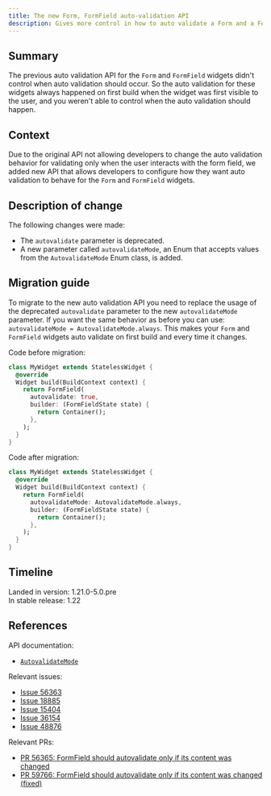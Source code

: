 ```yaml
---
title: The new Form, FormField auto-validation API
description: Gives more control in how to auto validate a Form and a FormField.
---
```


## Summary

The previous auto validation API for the `Form` and
`FormField` widgets didn't control when auto validation
should occur. So the auto validation for these widgets
always happened on first build when the widget was first
visible to the user, and you weren't able to control
when the auto validation should happen.

## Context

Due to the original API not allowing developers to change
the auto validation behavior for validating only when
the user interacts with the form field, we added new API
that allows developers to configure how they want 
auto validation to behave for the `Form` and `FormField`
widgets.

## Description of change

The following changes were made:

* The `autovalidate` parameter is deprecated.
* A new parameter called `autovalidateMode`,
  an Enum that accepts values from the `AutovalidateMode`
  Enum class, is added.


## Migration guide

To migrate to the new auto validation API you need to
replace the usage of the deprecated `autovalidate`
parameter to the new `autovalidateMode` parameter.
If you want the same behavior as before you can use:
`autovalidateMode = AutovalidateMode.always`.
This makes your `Form` and `FormField` widgets auto
validate on first build and every time it changes. 

Code before migration:

<!-- skip -->
```dart
class MyWidget extends StatelessWidget {
  @override
  Widget build(BuildContext context) {
    return FormField(
      autovalidate: true,
      builder: (FormFieldState state) {
        return Container();
      },
    );
  }
}
```

Code after migration:

<!-- skip -->
```dart
class MyWidget extends StatelessWidget {
  @override
  Widget build(BuildContext context) {
    return FormField(
      autovalidateMode: AutovalidateMode.always,
      builder: (FormFieldState state) {
        return Container();
      },
    );
  }
}
```

## Timeline

Landed in version: 1.21.0-5.0.pre<br>
In stable release: 1.22

## References

API documentation:
* [`AutovalidateMode`]({{site.api}}/flutter/widgets/AutovalidateMode-class.html)

Relevant issues:
* [Issue 56363](https://github.com/flutter/flutter/issues/56363)
* [Issue 18885](https://github.com/flutter/flutter/issues/18885)
* [Issue 15404](https://github.com/flutter/flutter/issues/15404)
* [Issue 36154](https://github.com/flutter/flutter/issues/36154)
* [Issue 48876](https://github.com/flutter/flutter/issues/48876)

Relevant PRs:
* [PR 56365: FormField should autovalidate only if its
  content was changed]({{site.github}}/flutter/pull/56365)
* [PR 59766: FormField should autovalidate only if its
  content was changed
  (fixed)]({{site.github}}/flutter/flutter/pull/59766)
